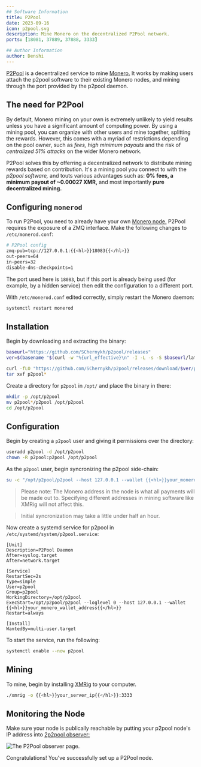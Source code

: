 ```yaml
---
## Software Information
title: P2Pool
date: 2023-09-16
icon: p2pool.svg
description: Mine Monero on the decentralized P2Pool network.
ports: [18081, 37889, 37888, 3333]

## Author Information
author: Denshi
---
```


[P2Pool](https://github.com/SChernykh/p2pool) is a decentralized service to mine [Monero.](/server/monerod) It works by making users attach the p2pool software to their existing Monero nodes, and mining through the port provided by the p2pool daemon.

## The need for P2Pool

By default, Monero mining on your own is extremely unlikely to yield results unless you have a significant amount of computing power. By using a mining pool, you can organize with other users and mine together, splitting the rewards. However, this comes with a myriad of restrictions depending on the pool owner, such as *fees, high minimum payouts* and the risk of *centralized 51% attacks* on the wider Monero network.

P2Pool solves this by offerring a decentralized network to distribute mining rewards based on contribution. It's a mining pool you connect to with the *p2pool software,* and touts various advantages such as: **0% fees, a minimum payout of ~0.00027 XMR,** and most importantly **pure decentralized mining.**

## Configuring `monerod`

To run P2Pool, you need to already have your own [Monero node.](/server/monerod) P2Pool requires the exposure of a ZMQ interface. Make the following changes to `/etc/monerod.conf`:

```sh
# P2Pool config
zmq-pub=tcp://127.0.0.1:{{<hl>}}18083{{</hl>}}
out-peers=64
in-peers=32
disable-dns-checkpoints=1
```

The port used here is `18083`, but if this port is already being used (for example, by a hidden service) then edit the configuration to a different port.

With `/etc/monerod.conf` edited correctly, simply restart the Monero daemon:

```sh
systemctl restart monerod
```

## Installation

Begin by downloading and extracting the binary:

```sh
baseurl="https://github.com/SChernykh/p2pool/releases"
ver=$(basename "$(curl -w "%{url_effective}\n" -I -L -s -S $baseurl/latest -o /dev/null)")

curl -fLO "https://github.com/SChernykh/p2pool/releases/download/$ver/p2pool-$ver-linux-x64.tar.gz"
tar xvf p2pool*
```

Create a directory for `p2pool` in `/opt/` and place the binary in there:
```sh
mkdir -p /opt/p2pool
mv p2pool*/p2pool /opt/p2pool
cd /opt/p2pool
```


## Configuration

Begin by creating a `p2pool` user and giving it permissions over the directory:

```sh
useradd p2pool -d /opt/p2pool
chown -R p2pool:p2pool /opt/p2pool
```

As the `p2pool` user, begin syncronizing the p2pool side-chain:

```sh
su -c "/opt/p2pool/p2pool --host 127.0.0.1 --wallet {{<hl>}}your_monero_wallet_address{{</hl>}}" p2pool
```

> Please note: The Monero address in the node is what all payments will be made out to. Specifying different addresses in mining software like XMRig will not affect this.

> Initial syncronization may take a little under half an hour.

Now create a systemd service for p2pool in `/etc/systemd/system/p2pool.service`:

```systemd
[Unit]
Description=P2Pool Daemon
After=syslog.target
After=network.target

[Service]
RestartSec=2s
Type=simple
User=p2pool
Group=p2pool
WorkingDirectory=/opt/p2pool
ExecStart=/opt/p2pool/p2pool --loglevel 0 --host 127.0.0.1 --wallet {{<hl>}}your_monero_wallet_address{{</hl>}}
Restart=always

[Install]
WantedBy=multi-user.target
```

To start the service, run the following:
```sh
systemctl enable --now p2pool
```

## Mining

To mine, begin by installing [XMRig](https://xmrig.com/) to your computer.

```sh
./xmrig -o {{<hl>}}your_server_ip{{</hl>}}:3333
```

## Monitoring the Node

Make sure your node is publically reachable by putting your p2pool node's IP address into [2p2pool observer:](https://p2pool.observer/)

![The P2Pool observer page.](01-check.png)

Congratulations! You've successfully set up a P2Pool node.
